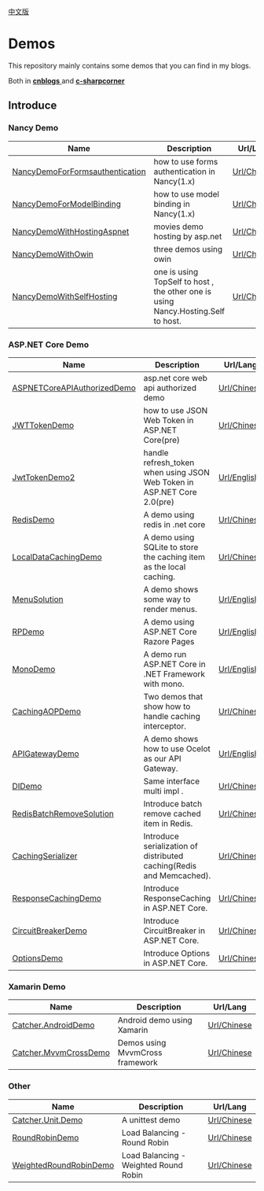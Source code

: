 [中文版](./README-zh.md)

# Demos

This repository mainly contains some demos that you can find in my blogs. 

Both in [**cnblogs** ](https://www.cnblogs.com/catcher1994)  and [**c-sharpcorner**](http://www.c-sharpcorner.com/members/catcher-wong)   

## Introduce

### Nancy Demo

| Name | Description | Url/Lang  |
|--------- |------------- |---------|
| [NancyDemoForFormsauthentication](https://github.com/catcherwong/Demos/tree/master/src/NancyDemoForFormsauthentication) |  how to use forms authentication in Nancy(1.x) |[Url/Chinese](http://www.cnblogs.com/catcher1994/p/5195387.html)
| [NancyDemoForModelBinding](https://github.com/catcherwong/Demos/tree/master/src/NancyDemoForModelBinding) |  how to use model binding in Nancy(1.x) |[Url/Chinese](http://www.cnblogs.com/catcher1994/p/5181663.html)
| [NancyDemoWithHostingAspnet](https://github.com/catcherwong/Demos/tree/master/src/NancyDemoWithHostingAspnet) |  movies demo hosting by asp.net  |[Url/Chinese](http://www.cnblogs.com/catcher1994/p/5145173.html)
| [NancyDemoWithOwin](https://github.com/catcherwong/Demos/tree/master/src/NancyDemoWithOwin) |  three demos using owin   |[Url/Chinese](http://www.cnblogs.com/catcher1994/p/5154913.html)
| [NancyDemoWithSelfHosting](https://github.com/catcherwong/Demos/tree/master/src/NancyDemoWithSelfHosting) |  one is using TopSelf to host , the other one is using Nancy.Hosting.Self to host.  |[Url/Chinese](http://www.cnblogs.com/catcher1994/p/5155082.html)
    
### ASP.NET Core Demo

| Name | Description | Url/Lang  |
|--------- |------------- |---------|
| [ASPNETCoreAPIAuthorizedDemo](https://github.com/catcherwong/Demos/tree/master/src/ASPNETCoreAPIAuthorizedDemo) |  asp.net core web api authorized demo |[Url/Chinese](http://www.cnblogs.com/catcher1994/p/6021046.html)
| [JWTTokenDemo](https://github.com/catcherwong/Demos/tree/master/src/JWTTokenDemo) |  how to use JSON Web Token in ASP.NET Core(pre) |[Url/Chinese](http://www.cnblogs.com/catcher1994/p/6057484.html)
| [JwtTokenDemo2](https://github.com/catcherwong/Demos/tree/master/src/JwtTokenDemo2) | handle refresh_token when using JSON Web Token in ASP.NET Core 2.0(pre)     |[Url/English](http://www.c-sharpcorner.com/article/handle-refresh-token-using-asp-net-core-2-0-and-json-web-token/)
| [RedisDemo](https://github.com/catcherwong/Demos/tree/master/src/RedisDemo) |  A demo using redis in .net core   |[Url/Chinese](http://www.cnblogs.com/catcher1994/p/5934931.html)
| [LocalDataCachingDemo](https://github.com/catcherwong/Demos/tree/master/src/LocalDataCachingDemo) |  A demo using SQLite to store the caching item as the local caching.  |[Url/Chinese](http://www.cnblogs.com/catcher1994/p/7635133.html)
| [MenuSolution](https://github.com/catcherwong/Demos/tree/master/src/MenuSolutions) |  A demo shows some way to render menus.  |[Url/English](http://www.c-sharpcorner.com/article/solutions-for-menu-in-asp-net-core/)
| [RPDemo](https://github.com/catcherwong/Demos/tree/master/src/RPDemo) |  A demo using ASP.NET Core Razore Pages  |[Url/English](http://www.c-sharpcorner.com/article/building-a-simple-web-app-using-razor-pages/)
| [MonoDemo](https://github.com/catcherwong/Demos/tree/master/src/MonoDemo) |  A demo run ASP.NET Core in .NET Framework with mono.    |[Url/English](http://www.c-sharpcorner.com/article/running-asp-net-core-2-0-via-mono/)
| [CachingAOPDemo](https://github.com/catcherwong/Demos/tree/master/src/CachingAOPDemo) |  Two demos that show how to handle caching interceptor. |[Url/Chinese](http://www.cnblogs.com/catcher1994/p/7788890.html)
| [APIGatewayDemo](https://github.com/catcherwong/Demos/tree/master/src/APIGatewayDemo) |  A demo shows how to use Ocelot as our API Gateway. |[Url/English](http://www.c-sharpcorner.com/article/building-api-gateway-using-ocelot-in-asp-net-core/)      
| [DIDemo](https://github.com/catcherwong/Demos/tree/master/src/DIDemo) |  Same interface multi impl . |[Url/Chinese](http://www.cnblogs.com/catcher1994/p/handle-multi-implementations-with-same-interface-in-dotnet-core.html)  
| [RedisBatchRemoveSolution](https://github.com/catcherwong/Demos/tree/master/src/RedisBatchRemoveSolution) |  Introduce batch remove cached item in Redis. |[Url/Chinese](http://www.cnblogs.com/catcher1994/p/8469366.html)  
| [CachingSerializer](https://github.com/catcherwong/Demos/tree/master/src/CachingSerializer) |  Introduce serialization of distributed caching(Redis and Memcached). |[Url/Chinese](https://www.cnblogs.com/catcher1994/p/8543711.html)  
| [ResponseCachingDemo](https://github.com/catcherwong/Demos/tree/master/src/ResponseCachingDemo) | Introduce ResponseCaching in ASP.NET Core. |[Url/Chinese](http://www.cnblogs.com/catcher1994/p/responsecaching.html)  
| [CircuitBreakerDemo](https://github.com/catcherwong/Demos/tree/master/src/CircuitBreakerDemo) | Introduce CircuitBreaker in ASP.NET Core. |[Url/Chinese](http://www.cnblogs.com/catcher1994/p/8975192.html)  
| [OptionsDemo](https://github.com/catcherwong/Demos/tree/master/src/OptionsDemo) | Introduce Options in ASP.NET Core. |[Url/Chinese](https://www.cnblogs.com/catcher1994/p/9190978.html)  

### Xamarin Demo

| Name | Description | Url/Lang  |
|--------- |------------- |---------|
| [Catcher.AndroidDemo](https://github.com/catcherwong/Demos/tree/master/src/Catcher.AndroidDemo) |  Android demo using Xamarin |[Url/Chinese](http://www.cnblogs.com/catcher1994/category/819314.html)
| [Catcher.MvvmCrossDemo](https://github.com/catcherwong/Demos/tree/master/src/Catcher.MvvmCrossDemo) |  Demos using MvvmCross framework |[Url/Chinese](http://www.cnblogs.com/catcher1994/category/819314.html)

### Other

| Name | Description | Url/Lang  |
|--------- |------------- |---------|
| [Catcher.Unit.Demo](https://github.com/catcherwong/Demos/tree/master/src/Catcher.Unit.Demo) |  A unittest demo|[Url/Chinese](http://www.cnblogs.com/catcher1994/p/5498530.html)
| [RoundRobinDemo](https://github.com/catcherwong/Demos/tree/master/src/RoundRobinDemo) |  Load Balancing - Round Robin |[Url/Chinese](http://www.cnblogs.com/catcher1994/p/simple_roundrobin.html)
| [WeightedRoundRobinDemo](https://github.com/catcherwong/Demos/tree/master/src/WeightedRoundRobinDemo) |  Load Balancing - Weighted Round Robin |[Url/Chinese](http://www.cnblogs.com/catcher1994/p/weighted-round-robin.html)
    
